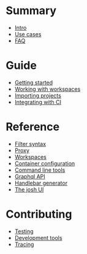 # Summary

- [Intro](./intro.md)
- [Use cases](./usecases.md)
- [FAQ](./faq.md)
# Guide
- [Getting started](./guide/gettingstarted.md)
- [Working with workspaces](./guide/workspaces.md)
- [Importing projects](./guide/importing.md)
- [Integrating with CI]()
# Reference
- [Filter syntax](./reference/filters.md)
- [Proxy](./reference/proxy.md)
- [Workspaces](./reference/workspace.md)
- [Container configuration](./reference/container.md)
- [Command line tools](./reference/cli.md)
- [Graphql API](./reference/graphql.md)
- [Handlebar generator]()
- [The josh UI]()
# Contributing
- [Testing](./contributing/testing.md)
- [Development tools](./contributing/dev-tools.md)
- [Tracing]()
